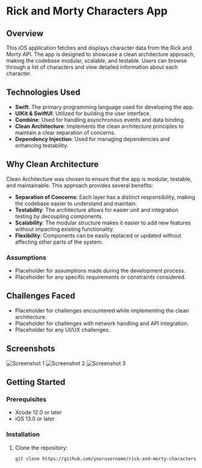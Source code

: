 # Rick and Morty Characters App

## Overview

This iOS application fetches and displays character data from the Rick and Morty API. The app is designed to showcase a clean architecture approach, making the codebase modular, scalable, and testable. Users can browse through a list of characters and view detailed information about each character.

## Technologies Used

- **Swift**: The primary programming language used for developing the app.
- **UIKit & SwiftUI**: Utilized for building the user interface.
- **Combine**: Used for handling asynchronous events and data binding.
- **Clean Architecture**: Implements the clean architecture principles to maintain a clear separation of concerns.
- **Dependency Injection**: Used for managing dependencies and enhancing testability.


## Why Clean Architecture

Clean Architecture was chosen to ensure that the app is modular, testable, and maintainable. This approach provides several benefits:
- **Separation of Concerns**: Each layer has a distinct responsibility, making the codebase easier to understand and maintain.
- **Testability**: The architecture allows for easier unit and integration testing by decoupling components.
- **Scalability**: The modular structure makes it easier to add new features without impacting existing functionality.
- **Flexibility**: Components can be easily replaced or updated without affecting other parts of the system.

### Assumptions
- Placeholder for assumptions made during the development process.
- Placeholder for any specific requirements or constraints considered.

## Challenges Faced

- Placeholder for challenges encountered while implementing the clean architecture.
- Placeholder for challenges with network handling and API integration.
- Placeholder for any UI/UX challenges.

## Screenshots

![Screenshot 1](path/to/screenshot1.png)
![Screenshot 2](path/to/screenshot2.png)
![Screenshot 3](path/to/screenshot3.png)

## Getting Started

### Prerequisites

- Xcode 12.0 or later
- iOS 13.0 or later

### Installation

1. Clone the repository:
   ```bash
   git clone https://github.com/yourusername/rick-and-morty-characters-app.git
